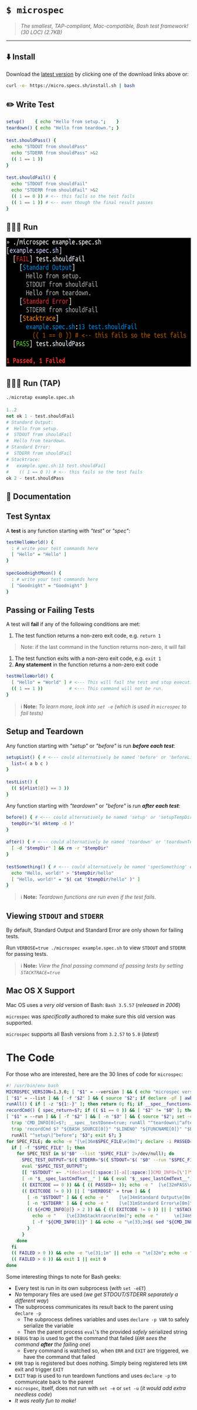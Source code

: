 # `$ microspec`

> _The smallest, TAP-compliant, Mac-compatible, Bash test framework! (30 LOC) (2.7KB)_

---

## ⬇️ Install

Download the [latest version](https://github.com/specs-sh/microspec/archive/v1.3.0.tar.gz) by clicking one of the download links above or:

```sh
curl -o- https://micro.specs.sh/install.sh | bash
```

## ✏️ Write Test

```sh
setup()    { echo "Hello from setup.";    }
teardown() { echo "Hello from teardown."; }

test.shouldPass() {
  echo "STDOUT from shouldPass"
  echo "STDERR from shouldPass" >&2
  (( 1 == 1 ))
}

test.shouldFail() {
  echo "STDOUT from shouldFail"
  echo "STDERR from shouldFail" >&2
  (( 1 == 0 )) # <-- this fails so the test fails
  (( 1 == 1 )) # <-- even though the final result passes
}

```

## 🏃🏿‍♀️ Run

<img src="docs/assets/images/screenshot_microspec_dark.png" height=350 />

## 🏃🏿‍♀️ Run (TAP)

```python
./microtap example.spec.sh

1..2
not ok 1 - test.shouldFail
# Standard Output:
#  Hello from setup.
#  STDOUT from shouldFail
#  Hello from teardown.
# Standard Error:
#  STDERR from shouldFail
# Stacktrace:
#   example.spec.sh:13 test.shouldFail
#    (( 1 == 0 )) # <-- this fails so the test fails
ok 2 - test.shouldPass
```

## 📖 Documentation

## Test Syntax

A **test** is any function starting with _"test"_ or _"spec"_:

```sh
testHelloWorld() {
  : # write your test commands here
  [ "Hello" = "Hello" ]
}

specGoodnightMoon() {
  : # write your test commands here
  [ "Goodnight" = "Goodnight" ]
}
```

## Passing or Failing Tests

A test will **fail** if any of the following conditions are met:

1. The test function returns a non-zero exit code, e.g. `return 1`
  > Note: if the last command in the function returns non-zero, it will fail
1. The test function exits with a non-zero exit code, e.g. `exit 1`
1. **Any statement** in the function returns a non-zero exit code

```sh
testHelloWorld() {
  [ "Hello" = "World" ] # <--- This will fail the test and stop execution.
  (( 1 == 1 ))          # <--- This command will not be run.
}
```

> ℹ️ **Note:** _To learn more, look into `set -e` (which is used in `microspec` to fail tests)_

## Setup and Teardown

Any function starting with _"setup"_ or _"before"_ is run **_before each test_**:

```sh
setupList() { # <--- could alternatively be named 'before' or 'beforeList' etc
  list=( a b c )
}

testList() {
  (( ${#list[@]} == 3 ))
}
```

Any function starting with _"teardown"_ or _"before"_ is run **_after each test_**:

```sh
before() { # <--- could alternatively be named 'setup' or 'setupTempDir' etc
  tempDir="$( mktemp -d )"
}

after() { # <--- could alternatively be named 'teardown' or 'teardownTempDir' etc
  [ -d "$tempDir" ] && rm -r "$tempDir"
}

testSomething() { # <--- could alternatively be named 'specSomething' etc
  echo "Hello, world!" > "$tempDir/hello"
  [ "Hello, world!" = "$( cat "$tempDir/hello" )" ]  
}
```

> ℹ️ **Note:** _Teardown functions are run even if the test fails._

## Viewing `STDOUT` and `STDERR`

By default, Standard Output and Standard Error are only shown for failing tests.

Run `VERBOSE=true ./microspec example.spec.sh` to view `STDOUT` and `STDERR` for passing tests.

> ℹ️ **Note:** _View the final passing command of passing tests by setting `STACKTRACE=true`_

## <i class="fab fa-apple"></i> Mac OS X Support

Mac OS uses a _very old_ version of Bash: `Bash 3.5.57` (_released in 2006_)

`microspec` was _specifically_ authored to make sure this old version was supported.

`microspec` supports all Bash versions from `3.2.57` to `5.0` (_latest_)

# <i class="fad fa-search-plus"></i> The Code

For those who are interested, here are the 30 lines of code for `microspec`:

```sh
#! /usr/bin/env bash
MICROSPEC_VERSION=1.3.0; [ "$1" = --version ] && { echo "microspec version $MICROSPEC_VERSION"; exit 0; }
[ "$1" = --list ] && [ -f "$2" ] && { source "$2"; if declare -pF | awk '{print $3}' | grep -i '^test\|^spec' 2>/dev/null; then exit 0; else exit $?; fi; }
runAll() { if [ -z "${1:-}" ]; then return 0; fi; if __spec__functions="$( declare -pF | awk '{print $3}' | grep -i "$1" 2>/dev/null )"; then for __spec__fn in $__spec__functions; do $__spec__fn; done; fi; }
recordCmd() { spec_return=$?; if (( $1 == 0 )) && [ "$2" != "$0" ]; then if [ -z "$__spec__testDone" ]; then CMD_INFO=("${@:1}"); fi; fi; return $spec_return; }
[ "$1" = --run ] && [ -f "$2" ] && [ -n "$3" ] && { source "$2"; set -eET; trap : ERR
  trap 'CMD_INFO[0]=$?; __spec__testDone=true; runAll "^teardown\|^after"; declare -p CMD_INFO' EXIT
  trap 'recordCmd $? "${BASH_SOURCE[0]}" "$LINENO" "${FUNCNAME[0]}" "$BASH_COMMAND";' DEBUG; 
  runAll "^setup\|^before"; "$3"; exit $?; }
for SPEC_FILE; do echo -e "[\e[36m$SPEC_FILE\e[0m]"; declare -i PASSED=0; declare -i FAILED=0
  if [ -f "$SPEC_FILE" ]; then
    for SPEC_TEST in $("$0" --list "$SPEC_FILE" 2>/dev/null); do
      SPEC_TEST_OUTPUT="$({ STDERR="$({ STDOUT="$( "$0" --run "$SPEC_FILE" "$SPEC_TEST" )"; } 2>&1; declare -i EXITCODE=$?; declare -p STDOUT >&2; declare -p EXITCODE >&2; exit $EXITCODE;)"; declare -p STDERR; exit 0; } 2>&1 )"
      eval "$SPEC_TEST_OUTPUT";
      [[ "$STDOUT" =~ .*(declare[[:space:]]-a[[:space:]]CMD_INFO=[\']?\(.*)$ ]] && __spec_lastCmdText__="${BASH_REMATCH[1]}"
      [ -n "$__spec_lastCmdText__" ] && { eval "$__spec_lastCmdText__"; STDOUT="${STDOUT%"$__spec_lastCmdText__"}"; STDOUT="${STDOUT%$'\n'}"; }
      (( EXITCODE == 0 )) && { (( PASSED++ )); echo -e "  [\e[32mPASS\e[0m] $SPEC_TEST"; } || { (( FAILED++ )); echo -e "  [\e[31mFAIL\e[0m] $SPEC_TEST"; }
      (( EXITCODE != 0 )) || [ "$VERBOSE" = true ] && {
        [ -n "$STDOUT" ] && { echo -e "    [\e[34mStandard Output\e[0m]"; echo -e "\e[39;2m$( echo -e "$STDOUT" | sed 's/^/      /' )\e[0m"; }
        [ -n "$STDERR" ] && { echo -e "    [\e[31mStandard Error\e[0m]"; echo -e "\e[39;2m$( echo -e "$STDERR" | sed 's/^/      /' )\e[0m"; }
        (( ${#CMD_INFO[@]} > 2 )) && { (( EXITCODE != 0 )) || [ "$STACKTRACE" = true ]; } && {
          echo -e "    [\e[33mStacktrace\e[0m]"; echo -e "      \e[34m${CMD_INFO[1]}\e[0m:\e[34m${CMD_INFO[2]} ${CMD_INFO[3]}";
          [ -f "${CMD_INFO[1]}" ] && echo -e "\e[33;2m$( sed "${CMD_INFO[2]}q;d" "${CMD_INFO[1]}" | sed "s/^ *//g" | sed "s/^/        /" )\e[0m";
        }
      }
    done
  fi
  (( FAILED > 0 )) && echo -e "\e[31;1m" || echo -e "\e[32m"; echo -e "$PASSED Passed, $FAILED Failed"; printf '\e[0m%s' ''
  (( FAILED > 0 )) && exit 1 || exit 0
done
```

Some interesting things to note for Bash geeks:

- Every test is run in its own subprocess (_with_ `set -eET`)
- _No_ temporary files are used (_we get STDOUT/STDERR separately a different way_)
- The subprocess communicates its result back to the parent using `declare -p`
  - The subprocess defines variables and uses `declare -p VAR` to safely serialize the variable
  - Then the parent process `eval`'s the provided _safely_ serialized string
- `DEBUG` trap is used to get the command that failed (_`ERR` sees the command **after** the failing one_)
  - Every command is watched so, when `ERR` and `EXIT` are triggered, we have the command that failed 
- `ERR` trap is registered but does nothing. Simply being registered lets `ERR` exit and trigger `EXIT`
- `EXIT` trap is used to run teardown functions and uses `declare -p` to communicate back to the parent
- `microspec`, itself, does not run with `set -e` or `set -u` (_it would add extra needless code_)
- _It was really fun to make!_
